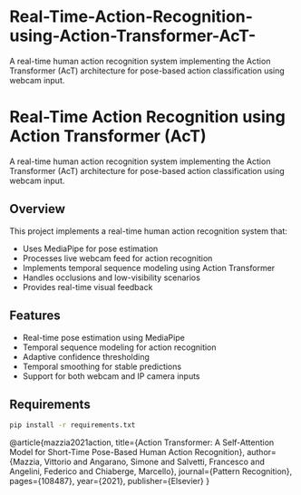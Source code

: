 # Real-Time-Action-Recognition-using-Action-Transformer-AcT-
A real-time human action recognition system implementing the Action Transformer (AcT) architecture for pose-based action classification using webcam input.
# Real-Time Action Recognition using Action Transformer (AcT)




A real-time human action recognition system implementing the Action Transformer (AcT) architecture for pose-based action classification using webcam input.






## Overview

This project implements a real-time human action recognition system that:
- Uses MediaPipe for pose estimation
- Processes live webcam feed for action recognition
- Implements temporal sequence modeling using Action Transformer
- Handles occlusions and low-visibility scenarios
- Provides real-time visual feedback

## Features

- Real-time pose estimation using MediaPipe
- Temporal sequence modeling for action recognition
- Adaptive confidence thresholding
- Temporal smoothing for stable predictions
- Support for both webcam and IP camera inputs

## Requirements

```bash
pip install -r requirements.txt

```

@article{mazzia2021action,
  title={Action Transformer: A Self-Attention Model for Short-Time Pose-Based Human Action Recognition},
  author={Mazzia, Vittorio and Angarano, Simone and Salvetti, Francesco and Angelini, Federico and Chiaberge, Marcello},
  journal={Pattern Recognition},
  pages={108487},
  year={2021},
  publisher={Elsevier}
}
